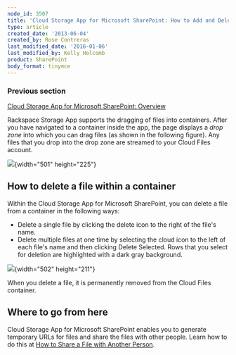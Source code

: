 ```yaml
---
node_id: 3507
title: 'Cloud Storage App for Microsoft SharePoint: How to Add and Delete Files in a Container'
type: article
created_date: '2013-06-04'
created_by: Rose Contreras
last_modified_date: '2016-01-06'
last_modified_by: Kelly Holcomb
product: SharePoint
body_format: tinymce
---
```


### Previous section

[Cloud Storage App for Microsoft SharePoint:
Overview](/howto/cloud-storage-app-for-microsoft-sharepoint-overview)

Rackspace Storage App supports the dragging of files into containers.
After you have navigated to a container inside the app, the page
displays a *drop zone* into which you can drag files (as shown in the
following figure). Any files that you drop into the drop zone are
streamed to your Cloud Files account.

![](https://8026b2e3760e2433679c-fffceaebb8c6ee053c935e8915a3fbe7.ssl.cf2.rackcdn.com/field/image/Fig%20--%20Add%20File_0.jpg){width="501"
height="225"}

How to delete a file within a container
---------------------------------------

Within the Cloud Storage App for Microsoft SharePoint, you can delete a
file from a container in the following ways:

-   Delete a single file by clicking the delete icon to the right of the
    file's name.
-   Delete multiple files at one time by selecting the cloud icon to the
    left of each file's name and then clicking Delete Selected. Rows
    that you select for deletion are highlighted with a dark
    gray background.

![](https://8026b2e3760e2433679c-fffceaebb8c6ee053c935e8915a3fbe7.ssl.cf2.rackcdn.com/field/image/Fig%20--%20Delete%20Files.jpg){width="502"
height="211"}

When you delete a file, it is permanently removed from the Cloud Files
container.

Where to go from here
---------------------

Cloud Storage App for Microsoft SharePoint enables you to generate
temporary URLs for files and share the files with other people. Learn
how to do this at [How to Share a File with Another
Person](/howto/cloud-storage-app-for-microsoft-sharepoint-how-to-share-a-file-with-another-person).

